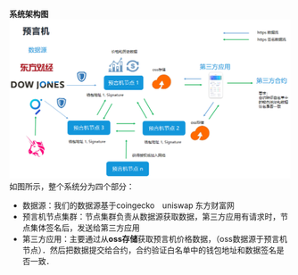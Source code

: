 


**系统架构图**
<img src="../assets/1422759379.png" alt="总体架构图" width="600" />
如图所示，整个系统分为四个部分：
- 数据源：我们的数据源基于coingecko　uniswap 东方财富网
- 预言机节点集群：节点集群负责从数据源获取数据，第三方应用有请求时，节点集体签名后，发送给第三方应用
- 第三方应用：主要通过从**oss存储**获取预言机价格数据，（oss数据源于预言机节点）．然后把数据提交给合约，合约验证白名单中的钱包地址和数据签名是否一致．